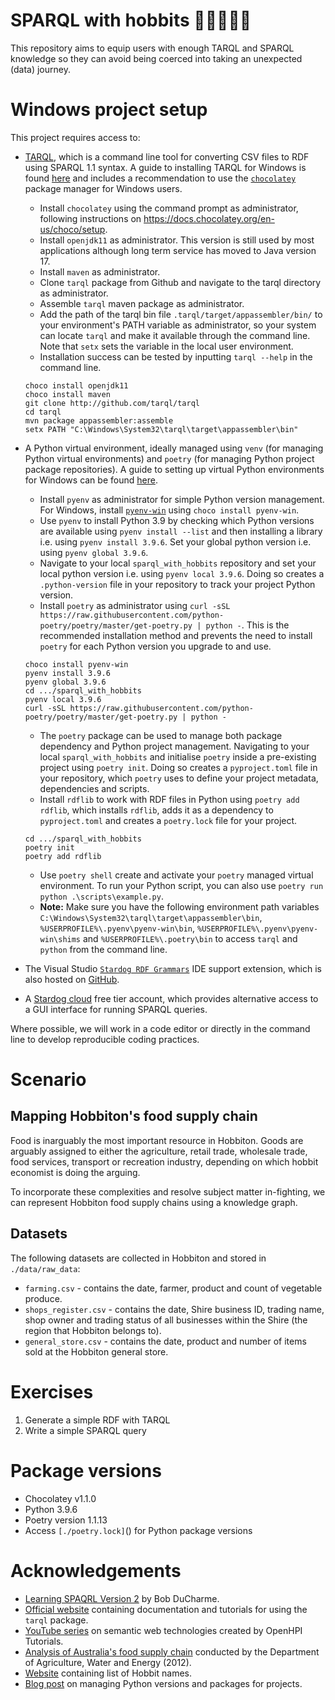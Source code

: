 # SPARQL with hobbits :woman_farmer::farmer::tomato:	
This repository aims to equip users with enough TARQL and SPARQL knowledge so they can avoid being coerced into taking an unexpected (data) journey.    	


# Windows project setup  
This project requires access to:  
+ [TARQL](https://github.com/tarql/tarql/releases), which is a command line tool for converting CSV files to RDF using SPARQL 1.1 syntax. A guide to installing TARQL for Windows is found [here](https://www.linkedin.com/pulse/using-tarql-convert-excel-spreadsheets-rdf-kurt-cagle/) and includes a recommendation to use the [`chocolatey`](https://community.chocolatey.org/) package manager for Windows users.   
    
    + Install `chocolatey` using the command prompt as administrator, following instructions on https://docs.chocolatey.org/en-us/choco/setup. 
    + Install `openjdk11` as administrator. This version is still used by most applications although long term service has moved to Java version 17.    
    + Install `maven` as administrator.    
    + Clone `tarql` package from Github and navigate to the tarql directory as administrator.    
    + Assemble `tarql` maven package as administrator.  
    + Add the path of the tarql bin file `.tarql/target/appassembler/bin/` to your environment's PATH variable as administrator, so your system can locate `tarql` and make it available through the command line. Note that `setx` sets the variable in the local user environment.  
    + Installation success can be tested by inputting `tarql --help` in the command line.  

    ```
    choco install openjdk11
    choco install maven  
    git clone http://github.com/tarql/tarql
    cd tarql 
    mvn package appassembler:assemble
    setx PATH "C:\Windows\System32\tarql\target\appassembler\bin" 
    ```

+ A Python virtual environment, ideally managed using `venv` (for managing Python virtual environments) and `poetry` (for managing Python project package repositories). A guide to setting up virtual Python environments for Windows can be found [here](https://realpython.com/python-virtual-environments-a-primer/#how-can-you-work-with-a-python-virtual-environment).   
    
    + Install `pyenv` as administrator for simple Python version management. For Windows, install [`pyenv-win`](https://github.com/pyenv-win/pyenv-win) using `choco install pyenv-win`.   
    + Use `pyenv` to install Python 3.9 by checking which Python versions are available using `pyenv install --list` and then installing a library i.e. using `pyenv install 3.9.6`. Set your global python version i.e. using `pyenv global 3.9.6`.   
    + Navigate to your local `sparql_with_hobbits` repository and set your local python version i.e. using `pyenv local 3.9.6`. Doing so creates a `.python-version` file in your repository to track your project Python version.   
    + Install `poetry` as administrator using `curl -sSL https://raw.githubusercontent.com/python-poetry/poetry/master/get-poetry.py | python -`. This is the recommended installation method and prevents the need to install `poetry` for each Python version you upgrade to and use.    

    ```
    choco install pyenv-win
    pyenv install 3.9.6
    pyenv global 3.9.6
    cd .../sparql_with_hobbits
    pyenv local 3.9.6
    curl -sSL https://raw.githubusercontent.com/python-poetry/poetry/master/get-poetry.py | python -
    ```
    
    + The `poetry` package can be used to manage both package dependency and Python project management. Navigating to your local `sparql_with_hobbits` and initialise `poetry` inside a pre-existing project using `poetry init`. Doing so creates a `pyproject.toml` file in your repository, which `poetry` uses to define your project metadata, dependencies and scripts. 
    + Install `rdflib` to work with RDF files in Python using `poetry add rdflib`, which installs `rdflib`, adds it as a dependency to `pyproject.toml` and creates a `poetry.lock` file for your project.    

    ```
    cd .../sparql_with_hobbits
    poetry init
    poetry add rdflib
    ```
    + Use `poetry shell` create and activate your `poetry` managed virtual environment. To run your Python script, you can also use `poetry run python .\scripts\example.py`.  
    + **Note:** Make sure you have the following environment path variables `C:\Windows\System32\tarql\target\appassembler\bin`, `%USERPROFILE%\.pyenv\pyenv-win\bin`, `%USERPROFILE%\.pyenv\pyenv-win\shims` and `%USERPROFILE%\.poetry\bin` to access `tarql` and `python` from the command line.  

+ The Visual Studio [`Stardog RDF Grammars`](https://marketplace.visualstudio.com/items?itemName=stardog-union.stardog-rdf-grammars) IDE support extension, which is also hosted on [GitHub](https://github.com/stardog-union/stardog-vsc/tree/master/stardog-rdf-grammars).  
+ A [Stardog cloud](https://www.stardog.com/stardog-cloud/) free tier account, which provides alternative access to a GUI interface for running SPARQL queries.  

Where possible, we will work in a code editor or directly in the command line to develop reproducible coding practices.   


# Scenario  
## Mapping Hobbiton's food supply chain    
Food is inarguably the most important resource in Hobbiton. Goods are arguably assigned to either the agriculture, retail trade, wholesale trade, food services, transport or recreation industry, depending on which hobbit economist is doing the arguing.  

To incorporate these complexities and resolve subject matter in-fighting, we can represent Hobbiton food supply chains using a knowledge graph. 

## Datasets   
The following datasets are collected in Hobbiton and stored in `./data/raw_data`:  
+ `farming.csv` - contains the date, farmer, product and count of vegetable produce.  
+ `shops_register.csv` - contains the date, Shire business ID, trading name, shop owner and trading status of all businesses within the Shire (the region that Hobbiton belongs to).   
+ `general_store.csv` - contains the date, product and number of items sold at the Hobbiton general store.    


# Exercises  
1. Generate a simple RDF with TARQL    
2. Write a simple SPARQL query  


# Package versions  
+ Chocolatey v1.1.0
+ Python 3.9.6
+ Poetry version 1.1.13 
+ Access `[./poetry.lock]`() for Python package versions   


# Acknowledgements  
+ [Learning SPAQRL Version 2](http://www.learningsparql.com/) by Bob DuCharme.  
+ [Official website](https://tarql.github.io/) containing documentation and tutorials for using the `tarql` package.   
+ [YouTube series](https://www.youtube.com/watch?v=Q5DrZV5wWzo&list=PLoOmvuyo5UAeihlKcWpzVzB51rr014TwD) on semantic web technologies created by OpenHPI Tutorials.   
+ [Analysis of Australia's food supply chain](https://www.awe.gov.au/agriculture-land/farm-food-drought/food/publications/foodmap-a-comparative-analysis) conducted by the Department of Agriculture, Water and Energy (2012).   
+ [Website](https://www.ranker.com/list/hobbit-names/book-keeper) containing list of Hobbit names.   
+ [Blog post](https://blog.jayway.com/2019/12/28/pyenv-poetry-saviours-in-the-python-chaos/) on managing Python versions and packages for projects.